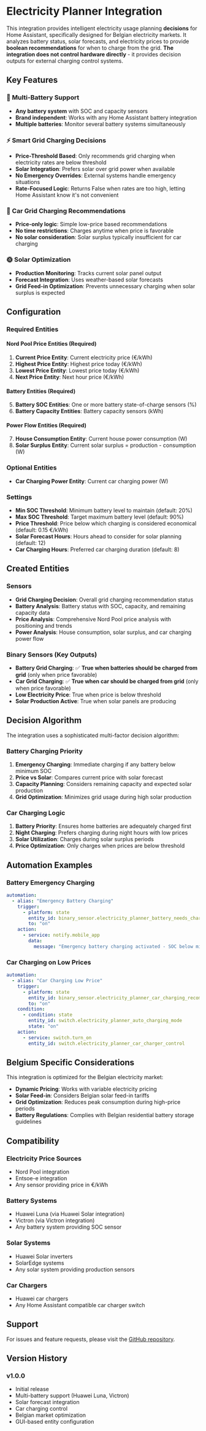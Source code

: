 # Electricity Planner Integration

This integration provides intelligent electricity usage planning **decisions** for Home Assistant, specifically designed for Belgian electricity markets. It analyzes battery status, solar forecasts, and electricity prices to provide **boolean recommendations** for when to charge from the grid. **The integration does not control hardware directly** - it provides decision outputs for external charging control systems.

## Key Features

### 🔋 Multi-Battery Support
- **Any battery system** with SOC and capacity sensors
- **Brand independent**: Works with any Home Assistant battery integration
- **Multiple batteries**: Monitor several battery systems simultaneously

### ⚡ Smart Grid Charging Decisions
- **Price-Threshold Based**: Only recommends grid charging when electricity rates are below threshold
- **Solar Integration**: Prefers solar over grid power when available
- **No Emergency Overrides**: External systems handle emergency situations
- **Rate-Focused Logic**: Returns False when rates are too high, letting Home Assistant know it's not convenient

### 🚗 Car Grid Charging Recommendations
- **Price-only logic**: Simple low-price based recommendations
- **No time restrictions**: Charges anytime when price is favorable
- **No solar consideration**: Solar surplus typically insufficient for car charging

### 🌞 Solar Optimization
- **Production Monitoring**: Tracks current solar panel output
- **Forecast Integration**: Uses weather-based solar forecasts
- **Grid Feed-in Optimization**: Prevents unnecessary charging when solar surplus is expected

## Configuration

### Required Entities

#### Nord Pool Price Entities (Required)
1. **Current Price Entity**: Current electricity price (€/kWh)
2. **Highest Price Entity**: Highest price today (€/kWh) 
3. **Lowest Price Entity**: Lowest price today (€/kWh)
4. **Next Price Entity**: Next hour price (€/kWh)

#### Battery Entities (Required)
5. **Battery SOC Entities**: One or more battery state-of-charge sensors (%)
6. **Battery Capacity Entities**: Battery capacity sensors (kWh)

#### Power Flow Entities (Required)  
7. **House Consumption Entity**: Current house power consumption (W)
8. **Solar Surplus Entity**: Current solar surplus = production - consumption (W)

### Optional Entities
- **Car Charging Power Entity**: Current car charging power (W)

### Settings
- **Min SOC Threshold**: Minimum battery level to maintain (default: 20%)
- **Max SOC Threshold**: Target maximum battery level (default: 90%)
- **Price Threshold**: Price below which charging is considered economical (default: 0.15 €/kWh)
- **Solar Forecast Hours**: Hours ahead to consider for solar planning (default: 12)
- **Car Charging Hours**: Preferred car charging duration (default: 8)

## Created Entities

### Sensors
- **Grid Charging Decision**: Overall grid charging recommendation status
- **Battery Analysis**: Battery status with SOC, capacity, and remaining capacity data
- **Price Analysis**: Comprehensive Nord Pool price analysis with positioning and trends
- **Power Analysis**: House consumption, solar surplus, and car charging power flow

### Binary Sensors (Key Outputs)
- **Battery Grid Charging**: ✅ **True when batteries should be charged from grid** (only when price favorable)
- **Car Grid Charging**: ✅ **True when car should be charged from grid** (only when price favorable)
- **Low Electricity Price**: True when price is below threshold
- **Solar Production Active**: True when solar panels are producing

## Decision Algorithm

The integration uses a sophisticated multi-factor decision algorithm:

### Battery Charging Priority
1. **Emergency Charging**: Immediate charging if any battery below minimum SOC
2. **Price vs Solar**: Compares current price with solar forecast
3. **Capacity Planning**: Considers remaining capacity and expected solar production
4. **Grid Optimization**: Minimizes grid usage during high solar production

### Car Charging Logic
1. **Battery Priority**: Ensures home batteries are adequately charged first
2. **Night Charging**: Prefers charging during night hours with low prices
3. **Solar Utilization**: Charges during solar surplus periods
4. **Price Optimization**: Only charges when prices are below threshold

## Automation Examples

### Battery Emergency Charging
```yaml
automation:
  - alias: "Emergency Battery Charging"
    trigger:
      - platform: state
        entity_id: binary_sensor.electricity_planner_battery_needs_charging
        to: "on"
    action:
      - service: notify.mobile_app
        data:
          message: "Emergency battery charging activated - SOC below minimum threshold"
```

### Car Charging on Low Prices
```yaml
automation:
  - alias: "Car Charging Low Price"
    trigger:
      - platform: state
        entity_id: binary_sensor.electricity_planner_car_charging_recommended
        to: "on"
    condition:
      - condition: state
        entity_id: switch.electricity_planner_auto_charging_mode
        state: "on"
    action:
      - service: switch.turn_on
        entity_id: switch.electricity_planner_car_charger_control
```

## Belgium Specific Considerations

This integration is optimized for the Belgian electricity market:
- **Dynamic Pricing**: Works with variable electricity pricing
- **Solar Feed-in**: Considers Belgian solar feed-in tariffs
- **Grid Optimization**: Reduces peak consumption during high-price periods
- **Battery Regulations**: Complies with Belgian residential battery storage guidelines

## Compatibility

### Electricity Price Sources
- Nord Pool integration
- Entsoe-e integration  
- Any sensor providing price in €/kWh

### Battery Systems
- Huawei Luna (via Huawei Solar integration)
- Victron (via Victron integration)
- Any battery system providing SOC sensor

### Solar Systems
- Huawei Solar inverters
- SolarEdge systems
- Any solar system providing production sensors

### Car Chargers
- Huawei car chargers
- Any Home Assistant compatible car charger switch

## Support

For issues and feature requests, please visit the [GitHub repository](https://github.com/emavap/electricity_planner).

## Version History

### v1.0.0
- Initial release
- Multi-battery support (Huawei Luna, Victron)
- Solar forecast integration
- Car charging control
- Belgian market optimization
- GUI-based entity configuration